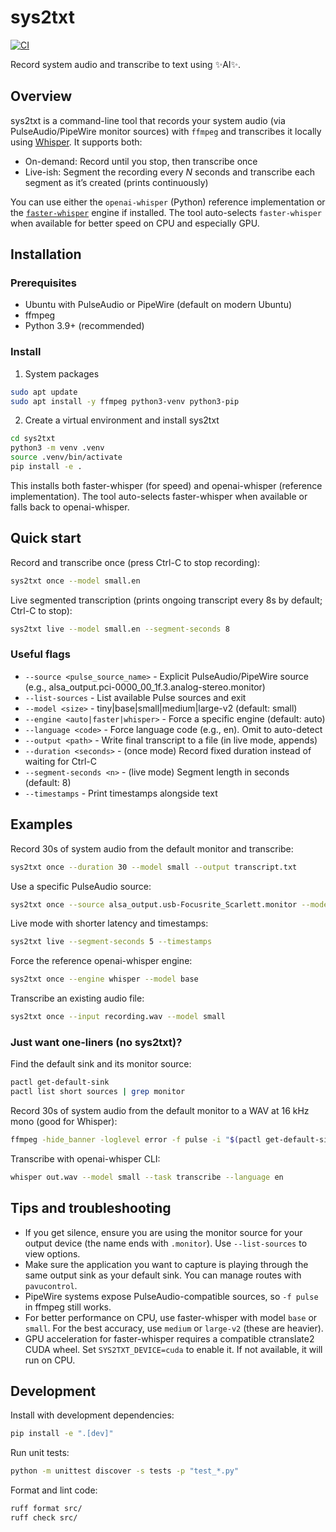 # sys2txt

[![CI](https://github.com/USERNAME/sys2txt/actions/workflows/ci.yml/badge.svg)](https://github.com/USERNAME/sys2txt/actions/workflows/ci.yml)

Record system audio and transcribe to text using ✨AI✨.

## Overview

sys2txt is a command-line tool that records your system audio (via PulseAudio/PipeWire monitor sources) with `ffmpeg` and transcribes it locally using [Whisper](https://github.com/openai/whisper). It supports both:

- On-demand: Record until you stop, then transcribe once
- Live-ish: Segment the recording every *N* seconds and transcribe each segment as it’s created (prints continuously)

You can use either the `openai-whisper` (Python) reference implementation or the [`faster-whisper`](https://github.com/SYSTRAN/faster-whisper) engine if installed. The tool auto-selects `faster-whisper` when available for better speed on CPU and especially GPU.

## Installation

### Prerequisites

- Ubuntu with PulseAudio or PipeWire (default on modern Ubuntu)
- ffmpeg
- Python 3.9+ (recommended)

### Install

1) System packages

```bash
sudo apt update
sudo apt install -y ffmpeg python3-venv python3-pip
```

2) Create a virtual environment and install sys2txt

```bash
cd sys2txt
python3 -m venv .venv
source .venv/bin/activate
pip install -e .
```

This installs both faster-whisper (for speed) and openai-whisper (reference implementation). The tool auto-selects faster-whisper when available or falls back to openai-whisper.

## Quick start

Record and transcribe once (press Ctrl-C to stop recording):

```bash
sys2txt once --model small.en
```

Live segmented transcription (prints ongoing transcript every 8s by default; Ctrl-C to stop):

```bash
sys2txt live --model small.en --segment-seconds 8
```

### Useful flags

- `--source <pulse_source_name>` - Explicit PulseAudio/PipeWire source (e.g., alsa_output.pci-0000_00_1f.3.analog-stereo.monitor)
- `--list-sources` - List available Pulse sources and exit
- `--model <size>` - tiny|base|small|medium|large-v2 (default: small)
- `--engine <auto|faster|whisper>` - Force a specific engine (default: auto)
- `--language <code>` - Force language code (e.g., en). Omit to auto-detect
- `--output <path>` - Write final transcript to a file (in live mode, appends)
- `--duration <seconds>` - (once mode) Record fixed duration instead of waiting for Ctrl-C
- `--segment-seconds <n>` - (live mode) Segment length in seconds (default: 8)
- `--timestamps` - Print timestamps alongside text

## Examples

Record 30s of system audio from the default monitor and transcribe:

```bash
sys2txt once --duration 30 --model small --output transcript.txt
```

Use a specific PulseAudio source:

```bash
sys2txt once --source alsa_output.usb-Focusrite_Scarlett.monitor --model base
```

Live mode with shorter latency and timestamps:

```bash
sys2txt live --segment-seconds 5 --timestamps
```

Force the reference openai-whisper engine:

```bash
sys2txt once --engine whisper --model base
```

Transcribe an existing audio file:

```bash
sys2txt once --input recording.wav --model small
```

### Just want one-liners (no sys2txt)?

Find the default sink and its monitor source:

```bash
pactl get-default-sink
pactl list short sources | grep monitor
```

Record 30s of system audio from the default monitor to a WAV at 16 kHz mono (good for Whisper):

```bash
ffmpeg -hide_banner -loglevel error -f pulse -i "$(pactl get-default-sink).monitor" -ac 1 -ar 16000 -t 30 out.wav
```

Transcribe with openai-whisper CLI:

```bash
whisper out.wav --model small --task transcribe --language en
```

## Tips and troubleshooting

- If you get silence, ensure you are using the monitor source for your output device (the name ends with `.monitor`). Use `--list-sources` to view options.
- Make sure the application you want to capture is playing through the same output sink as your default sink. You can manage routes with `pavucontrol`.
- PipeWire systems expose PulseAudio-compatible sources, so `-f pulse` in ffmpeg still works.
- For better performance on CPU, use faster-whisper with model `base` or `small`. For the best accuracy, use `medium` or `large-v2` (these are heavier).
- GPU acceleration for faster-whisper requires a compatible ctranslate2 CUDA wheel. Set `SYS2TXT_DEVICE=cuda` to enable it. If not available, it will run on CPU.

## Development

Install with development dependencies:

```bash
pip install -e ".[dev]"
```

Run unit tests:

```bash
python -m unittest discover -s tests -p "test_*.py"
```

Format and lint code:

```bash
ruff format src/
ruff check src/
```
